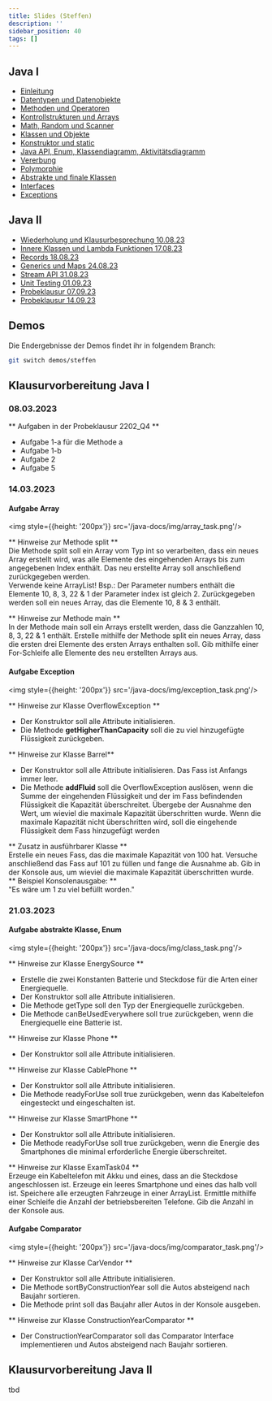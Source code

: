 ```yaml
---
title: Slides (Steffen)
description: ''
sidebar_position: 40
tags: []
---
```


## Java I
- [Einleitung](/slides/steffen/intro)
- [Datentypen und Datenobjekte](/slides/steffen/datatypes-and-dataobjects)
- [Methoden und Operatoren](/slides/steffen/methods-and-operators)
- [Kontrollstrukturen und Arrays](/slides/steffen/if-and-switch)
- [Math, Random und Scanner](/slides/steffen/math-random-scanner)
- [Klassen und Objekte](/slides/steffen/classes-and-objects)
- [Konstruktor und static](/slides/steffen/constructor-and-static)
- [Java API, Enum, Klassendiagramm, Aktivitätsdiagramm](/slides/steffen/class-diagram-java-api-enum)
- [Vererbung](/slides/steffen/Inheritance)
- [Polymorphie](/slides/steffen/polymorphy)
- [Abstrakte und finale Klassen](/slides/steffen/abstract-and-final)
- [Interfaces](/slides/steffen/interfaces)
- [Exceptions](/slides/steffen/exceptions)

## Java II
- [Wiederholung und Klausurbesprechung 10.08.23](/slides/steffen/recap)
- [Innere Klassen und Lambda Funktionen 17.08.23](/slides/steffen/lambda)
- [Records 18.08.23](/slides/steffen/tbd)
- [Generics und Maps 24.08.23](/slides/steffen/tbd)
- [Stream API 31.08.23](/slides/steffen/tbd)
- [Unit Testing 01.09.23](/slides/steffen/tbd)
- [Probeklausur 07.09.23](/slides/steffen/tbd)
- [Probeklausur 14.09.23](/slides/steffen/tbd)

## Demos
Die Endergebnisse der Demos findet ihr in folgendem Branch:

```bash
git switch demos/steffen
```

## Klausurvorbereitung Java I

### 08.03.2023
** Aufgaben in der Probeklausur 2202_Q4 **
* Aufgabe 1-a für die Methode a
* Aufgabe 1-b
* Aufgabe 2
* Aufgabe 5


### 14.03.2023

#### Aufgabe Array
<img style={{height: '200px'}} src='/java-docs/img/array_task.png'/>
<br/>

** Hinweise zur Methode split ** <br/>
Die Methode split soll ein Array vom Typ int so verarbeiten, dass ein neues Array erstellt wird, was alle Elemente des 
eingehenden Arrays bis zum angegebenen Index enthält. Das neu erstellte Array soll anschließend zurückgegeben werden. 	
Verwende keine ArrayList!
Bsp.: Der Parameter numbers enthält die Elemente 10, 8, 3, 22 & 1 der Parameter index ist gleich 2. Zurückgegeben 
werden soll ein neues Array, das die Elemente 10, 8 & 3 enthält. 

** Hinweise zur Methode main ** <br/>
In der Methode main soll ein Arrays erstellt werden, dass die Ganzzahlen 10, 8, 3, 22 & 1 enthält.
Erstelle mithilfe der Methode split ein neues Array, dass die ersten drei Elemente des ersten Arrays enthalten soll.
Gib mithilfe einer For-Schleife alle Elemente des neu erstellten Arrays aus. 

#### Aufgabe Exception
<img style={{height: '200px'}} src='/java-docs/img/exception_task.png'/>
<br/>


** Hinweise zur Klasse OverflowException **
* Der Konstruktor soll alle Attribute initialisieren. 
* Die Methode **getHigherThanCapacity** soll die zu viel hinzugefügte Flüssigkeit zurückgeben. 

** Hinweise zur Klasse Barrel**
* Der Konstruktor soll alle Attribute initialisieren. Das Fass ist Anfangs immer leer.
* Die Methode **addFluid** soll die OverflowException	auslösen, wenn die Summe der eingehenden 
Flüssigkeit und der im Fass befindenden Flüssigkeit die Kapazität überschreitet. Übergebe der Ausnahme 
den Wert, um wieviel die maximale Kapazität überschritten wurde. Wenn die maximale Kapazität nicht 
überschritten wird, soll die eingehende Flüssigkeit dem Fass hinzugefügt werden

** Zusatz in ausführbarer Klasse ** <br/>
Erstelle ein neues Fass, das die maximale Kapazität von 100 hat. Versuche anschließend das Fass auf 101 zu 
füllen und fange die Ausnahme ab. Gib in der Konsole aus, um wieviel die maximale Kapazität überschritten 
wurde.<br/>
** Beispiel Konsolenausgabe: ** <br/>
"Es wäre um 1 zu viel befüllt worden." 

### 21.03.2023
#### Aufgabe abstrakte Klasse, Enum
<img style={{height: '200px'}} src='/java-docs/img/class_task.png'/>
<br/>

** Hinweise zur Klasse EnergySource **
* Erstelle die zwei Konstanten Batterie und Steckdose für die Arten einer 
Energiequelle.
*	Der Konstruktor soll alle Attribute initialisieren.
*	Die Methode getType soll den Typ der Energiequelle zurückgeben.
*	Die Methode canBeUsedEverywhere soll true zurückgeben, wenn die Energiequelle
eine Batterie ist.

** Hinweise zur Klasse Phone **
*	Der Konstruktor soll alle Attribute initialisieren.

** Hinweise zur Klasse CablePhone **
*	Der Konstruktor soll alle Attribute initialisieren.
*	Die Methode readyForUse soll true zurückgeben, wenn das Kabeltelefon 
eingesteckt und eingeschalten ist.

** Hinweise zur Klasse SmartPhone **
*	Der Konstruktor soll alle Attribute initialisieren.
*	Die Methode readyForUse soll true zurückgeben, wenn die Energie des 
Smartphones die minimal erforderliche Energie überschreitet.

** Hinweise zur Klasse ExamTask04 ** <br/>
Erzeuge ein Kabeltelefon mit Akku und eines, dass an die Steckdose 
angeschlossen ist. Erzeuge ein leeres Smartphone und eines das halb voll ist.
Speichere alle erzeugten Fahrzeuge in einer ArrayList. Ermittle mithilfe einer 
Schleife die Anzahl der betriebsbereiten Telefone. Gib die Anzahl in der 
Konsole aus.

#### Aufgabe Comparator
<img style={{height: '200px'}} src='/java-docs/img/comparator_task.png'/>
<br/>

** Hinweise zur Klasse CarVendor **
*	Der Konstruktor soll alle Attribute initialisieren.
*	Die Methode sortByConstructionYear soll die Autos absteigend nach Baujahr 
sortieren.
*	Die Methode print soll das Baujahr aller Autos in der Konsole ausgeben.

** Hinweise zur Klasse ConstructionYearComparator **
* Der ConstructionYearComparator soll das Comparator Interface implementieren 
und Autos absteigend nach Baujahr sortieren.

## Klausurvorbereitung Java II
tbd
